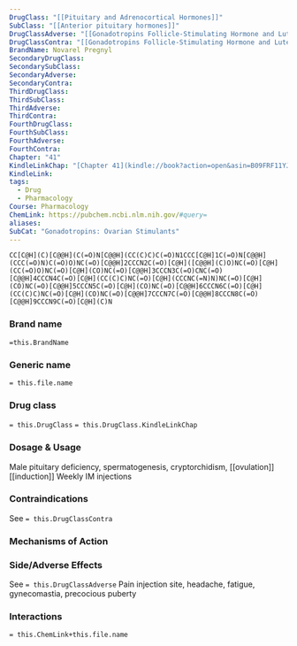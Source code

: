 ```yaml
---
DrugClass: "[[Pituitary and Adrenocortical Hormones]]"
SubClass: "[[Anterior pituitary hormones]]"
DrugClassAdverse: "[[Gonadotropins Follicle-Stimulating Hormone and Luteinizing Hormone#Adverse Reactions]]"
DrugClassContra: "[[Gonadotropins Follicle-Stimulating Hormone and Luteinizing Hormone#Contraindications]]"
BrandName: Novarel Pregnyl
SecondaryDrugClass: 
SecondarySubClass: 
SecondaryAdverse: 
SecondaryContra: 
ThirdDrugClass: 
ThirdSubClass: 
ThirdAdverse: 
ThirdContra: 
FourthDrugClass: 
FourthSubClass: 
FourthAdverse: 
FourthContra: 
Chapter: "41"
KindleLinkChap: "[Chapter 41](kindle://book?action=open&asin=B09FRF11YJ&location=23770)"
KindleLink: 
tags:
  - Drug
  - Pharmacology
Course: Pharmacology
ChemLink: https://pubchem.ncbi.nlm.nih.gov/#query=
aliases: 
SubCat: "Gonadotropins: Ovarian Stimulants"
---
```

```smiles
CC[C@H](C)[C@@H](C(=O)N[C@@H](CC(C)C)C(=O)N1CCC[C@H]1C(=O)N[C@@H](CCC(=O)N)C(=O)O)NC(=O)[C@@H]2CCCN2C(=O)[C@H]([C@@H](C)O)NC(=O)[C@H](CC(=O)O)NC(=O)[C@H](CO)NC(=O)[C@@H]3CCCN3C(=O)CNC(=O)[C@@H]4CCCN4C(=O)[C@H](CC(C)C)NC(=O)[C@H](CCCNC(=N)N)NC(=O)[C@H](CO)NC(=O)[C@@H]5CCCN5C(=O)[C@H](CO)NC(=O)[C@@H]6CCCN6C(=O)[C@H](CC(C)C)NC(=O)[C@H](CO)NC(=O)[C@@H]7CCCN7C(=O)[C@@H]8CCCN8C(=O)[C@@H]9CCCN9C(=O)[C@H](C)N
```

### Brand name
`=this.BrandName`

### Generic name
`= this.file.name`

### Drug class 
`= this.DrugClass`
	`= this.DrugClass.KindleLinkChap`

### Dosage & Usage
Male pituitary deficiency, spermatogenesis, cryptorchidism, [[ovulation]] [[induction]] 
Weekly IM injections

### Contraindications
See `= this.DrugClassContra`

### Mechanisms of Action


### Side/Adverse Effects
See `= this.DrugClassAdverse`
Pain injection site, headache, fatigue, gynecomastia, precocious puberty

### Interactions

`= this.ChemLink+this.file.name`
